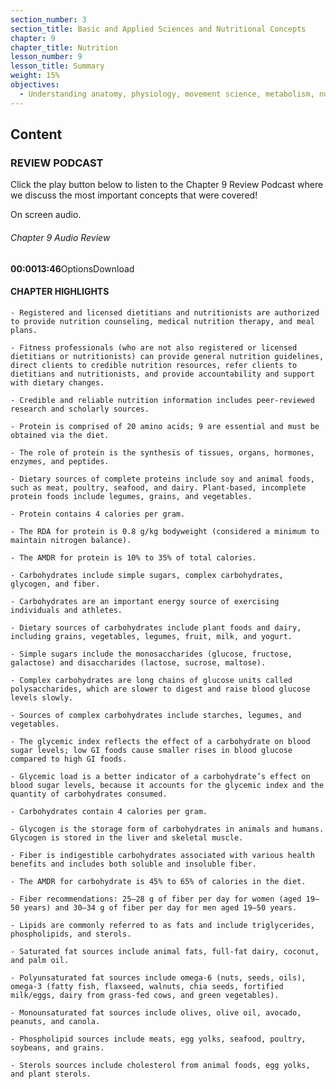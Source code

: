 ```yaml
---
section_number: 3
section_title: Basic and Applied Sciences and Nutritional Concepts
chapter: 9
chapter_title: Nutrition
lesson_number: 9
lesson_title: Summary
weight: 15%
objectives:
  - Understanding anatomy, physiology, movement science, metabolism, nutrition, and supplementation.
---
```


## Content
### REVIEW PODCAST

Click the play button below to listen to the Chapter 9 Review Podcast where we discuss the most important concepts that were covered!

On screen audio. 

###### Chapter 9 Audio Review

**00:0013:46**OptionsDownload

#### CHAPTER HIGHLIGHTS

	- Registered and licensed dietitians and nutritionists are authorized to provide nutrition counseling, medical nutrition therapy, and meal plans.

	- Fitness professionals (who are not also registered or licensed dietitians or nutritionists) can provide general nutrition guidelines, direct clients to credible nutrition resources, refer clients to dietitians and nutritionists, and provide accountability and support with dietary changes.

	- Credible and reliable nutrition information includes peer-reviewed research and scholarly sources.

	- Protein is comprised of 20 amino acids; 9 are essential and must be obtained via the diet.

	- The role of protein is the synthesis of tissues, organs, hormones, enzymes, and peptides.

	- Dietary sources of complete proteins include soy and animal foods, such as meat, poultry, seafood, and dairy. Plant-based, incomplete protein foods include legumes, grains, and vegetables.

	- Protein contains 4 calories per gram.

	- The RDA for protein is 0.8 g/kg bodyweight (considered a minimum to maintain nitrogen balance).

	- The AMDR for protein is 10% to 35% of total calories.

	- Carbohydrates include simple sugars, complex carbohydrates, glycogen, and fiber.

	- Carbohydrates are an important energy source of exercising individuals and athletes.

	- Dietary sources of carbohydrates include plant foods and dairy, including grains, vegetables, legumes, fruit, milk, and yogurt.

	- Simple sugars include the monosaccharides (glucose, fructose, galactose) and disaccharides (lactose, sucrose, maltose).

	- Complex carbohydrates are long chains of glucose units called polysaccharides, which are slower to digest and raise blood glucose levels slowly.

	- Sources of complex carbohydrates include starches, legumes, and vegetables.

	- The glycemic index reflects the effect of a carbohydrate on blood sugar levels; low GI foods cause smaller rises in blood glucose compared to high GI foods.

	- Glycemic load is a better indicator of a carbohydrate’s effect on blood sugar levels, because it accounts for the glycemic index and the quantity of carbohydrates consumed.

	- Carbohydrates contain 4 calories per gram.

	- Glycogen is the storage form of carbohydrates in animals and humans. Glycogen is stored in the liver and skeletal muscle.

	- Fiber is indigestible carbohydrates associated with various health benefits and includes both soluble and insoluble fiber.

	- The AMDR for carbohydrate is 45% to 65% of calories in the diet.

	- Fiber recommendations: 25–28 g of fiber per day for women (aged 19–50 years) and 30–34 g of fiber per day for men aged 19–50 years.

	- Lipids are commonly referred to as fats and include triglycerides, phospholipids, and sterols.

	- Saturated fat sources include animal fats, full-fat dairy, coconut, and palm oil.

	- Polyunsaturated fat sources include omega-6 (nuts, seeds, oils), omega-3 (fatty fish, flaxseed, walnuts, chia seeds, fortified milk/eggs, dairy from grass-fed cows, and green vegetables).

	- Monounsaturated fat sources include olives, olive oil, avocado, peanuts, and canola.

	- Phospholipid sources include meats, egg yolks, seafood, poultry, soybeans, and grains.

	- Sterols sources include cholesterol from animal foods, egg yolks, and plant sterols.
